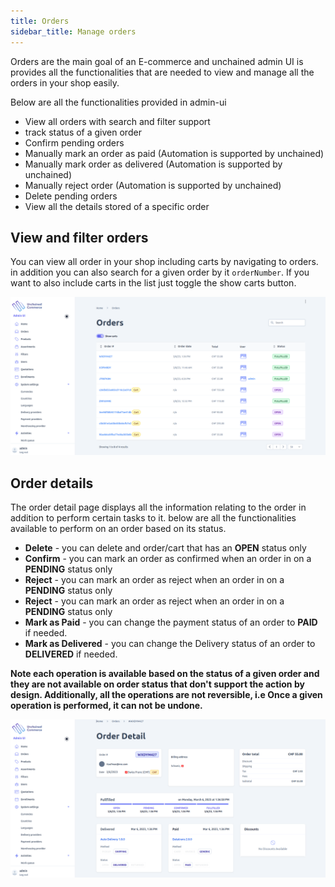 ```yaml
---
title: Orders
sidebar_title: Manage orders
---
```


Orders are the main goal of an E-commerce and unchained admin UI is provides all the functionalities that are needed to view and manage all the orders in your shop easily.

Below are all the functionalities provided in admin-ui
- View all orders with search and filter support
- track status of a given order
- Confirm pending orders
- Manually mark an order as paid (Automation is supported by unchained)
- Manually mark order as delivered (Automation is supported by unchained)
- Manually reject order (Automation is supported by unchained)
- Delete pending orders
- View all the details stored of a specific order

## View and filter orders
You can view all order in your shop including carts by navigating to orders. in addition you can also search for a given order by it `orderNumber`. If you want to also include carts in the list just toggle the show carts button.

![diagram](../images/admin-ui/order/orders-list.png)


## Order details

The order detail page displays all the information relating to the order in addition to perform certain tasks to it. below are all the functionalities available to perform on an order based on its status.

- **Delete** - you can delete and order/cart that has an **OPEN** status only
- **Confirm** - you can mark an order as confirmed when an order in on a **PENDING** status only 
- **Reject** - you can mark an order as reject when an order in on a **PENDING** status only 
- **Reject** - you can mark an order as reject when an order in on a **PENDING** status only 
- **Mark as Paid** - you can change the payment status of an order to **PAID** if needed. 
- **Mark as Delivered** - you can change the Delivery status of an order to **DELIVERED** if needed.

**Note each operation is available based on the status of a given order and they are not available on order status that don't support the action by design. Additionally, all the operations are not reversible, i.e Once a given operation is performed, it can not be undone.**

![diagram](../images/admin-ui/order/order-detail.png)
